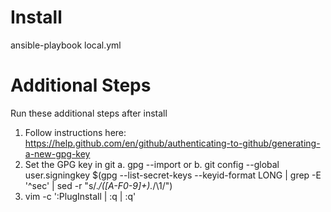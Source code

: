 # Install
ansible-playbook local.yml

# Additional Steps

Run these additional steps after install


1. Follow instructions here: https://help.github.com/en/github/authenticating-to-github/generating-a-new-gpg-key
2. Set the GPG key in git
    a. gpg --import <gpg-key-file> 
    or
    b. git config --global user.signingkey $(gpg --list-secret-keys --keyid-format LONG | grep -E '^sec' | sed -r  "s/.*\/([A-F0-9]+).*/\\1/")
3. vim -c ':PlugInstall | :q | :q'
